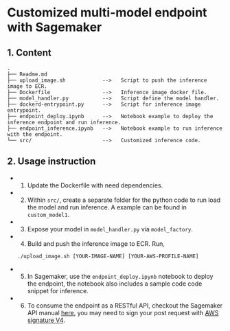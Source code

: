 # Customized multi-model endpoint with Sagemaker
## 1. Content
```
.
├── Readme.md
├── upload_image.sh            -->   Script to push the inference image to ECR.
├── Dockerfile                 -->   Inference image docker file.
├── model_handler.py           -->   Script define the model handler.
├── dockerd-entrypoint.py      -->   Script for inference image entrypoint.
├── endpoint_deploy.ipynb      -->   Notebook example to deploy the inference endpoint and run inference.
├── endpoint_inference.ipynb   -->   Notebook example to run inference with the endpoint.
└── src/                       -->   Customized inference code. 
```

## 2. Usage instruction
- 1. Update the Dockerfile with need dependencies.
- 2. Within `src/`, create a separate folder for the python code to run load the model and run inference. A example can be found in `custom_model1`.
- 3. Expose your model in `model_handler.py` via `model_factory`.
- 4. Build and push the inference image to ECR. Run,
    ```
    ./upload_image.sh [YOUR-IMAGE-NAME] [YOUR-AWS-PROFILE-NAME]
    ```
- 5. In Sagemaker, use the `endpoint_deploy.ipynb` notebook to deploy the endpoint, the notebook also includes a sample code code snippet for inference.
- 6. To consume the endpoint as a RESTful API, checkout the Sagemaker API manual [here](https://docs.aws.amazon.com/sagemaker/latest/APIReference/API_runtime_InvokeEndpoint.html), you may need to sign your post request with [AWS signature V4](https://docs.aws.amazon.com/AmazonS3/latest/API/sigv4-auth-using-authorization-header.html).